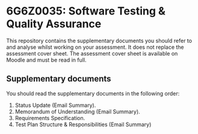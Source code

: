 # 6G6Z0035: Software Testing & Quality Assurance

This repository contains the supplementary documents you should refer to and analyse whilst working on your assessment. It does not replace the assessment cover sheet. The assessment cover sheet is available on Moodle and must be read in full.

## Supplementary documents

You should read the supplementary documents in the following order:

1. Status Update (Email Summary).
2. Memorandum of Understanding (Email Summary).
3. Requirements Specification.
4. Test Plan Structure & Responsibilities (Email Summary)
